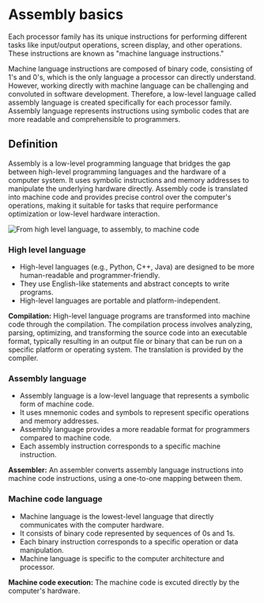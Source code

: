# Assembly basics
Each processor family has its unique instructions for performing different tasks like input/output operations, screen display, and other operations. These instructions are known as "machine language instructions."

Machine language instructions are composed of binary code, consisting of 1's and 0's, which is the only language a processor can directly understand. However, working directly with machine language can be challenging and convoluted in software development. Therefore, a low-level language called assembly language is created specifically for each processor family. Assembly language represents instructions using symbolic codes that are more readable and comprehensible to programmers.
## Definition
Assembly is a low-level programming language that bridges the gap between high-level programming languages and the hardware of a 
computer system. It uses symbolic instructions and memory addresses to manipulate the underlying hardware directly. 
Assembly code is translated into machine code and provides precise control over the computer's operations, 
making it suitable for tasks that require performance optimization or low-level hardware interaction.

![From high level language, to assembly, to machine code](https://www.cs.mtsu.edu/~xyang/images/computer-languages.png)



### High level language
- High-level languages (e.g., Python, C++, Java) are designed to be more human-readable and programmer-friendly.
- They use English-like statements and abstract concepts to write programs.
- High-level languages are portable and platform-independent.

**Compilation:** High-level language programs are transformed into machine code through the compilation. The compilation process involves analyzing, parsing, optimizing, and transforming the source code into an executable format, typically resulting in an output file or binary that can be run on a specific platform or operating system.
The translation is provided by the compiler.

### Assembly language
- Assembly language is a low-level language that represents a symbolic form of machine code.
- It uses mnemonic codes and symbols to represent specific operations and memory addresses.
- Assembly language provides a more readable format for programmers compared to machine code.
- Each assembly instruction corresponds to a specific machine instruction.

**Assembler:** An assembler converts assembly language instructions into machine code instructions, using a one-to-one mapping between them.

### Machine code language
- Machine language is the lowest-level language that directly communicates with the computer hardware.
- It consists of binary code represented by sequences of 0s and 1s.
- Each binary instruction corresponds to a specific operation or data manipulation.
- Machine language is specific to the computer architecture and processor.

**Machine code execution:** The machine code is excuted directly by the computer's hardware.
